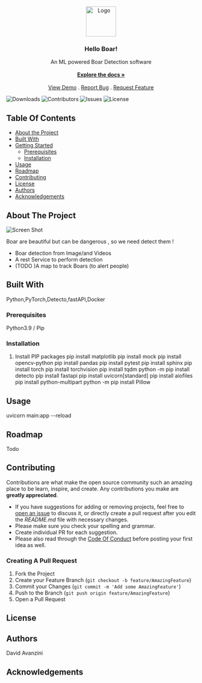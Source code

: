 <br/>
<p align="center">
  <a href="https://github.com/DavidAvanzini/HelloBoar">
    <img src="" alt="Logo" width="80" height="80">
  </a>

  <h3 align="center">Hello Boar!</h3>

  <p align="center">
    An ML powered Boar Detection software
    <br/>
    <br/>
    <a href="https://github.com/DavidAvanzini/HelloBoar"><strong>Explore the docs »</strong></a>
    <br/>
    <br/>
    <a href="https://github.com/DavidAvanzini/HelloBoar">View Demo</a>
    .
    <a href="https://github.com/DavidAvanzini/HelloBoar/issues">Report Bug</a>
    .
    <a href="https://github.com/DavidAvanzini/HelloBoar/issues">Request Feature</a>
  </p>
</p>

![Downloads](https://img.shields.io/github/downloads/DavidAvanzini/HelloBoar/total) ![Contributors](https://img.shields.io/github/contributors/DavidAvanzini/HelloBoar?color=dark-green) ![Issues](https://img.shields.io/github/issues/DavidAvanzini/HelloBoar) ![License](https://img.shields.io/github/license/DavidAvanzini/HelloBoar) 

## Table Of Contents

* [About the Project](#about-the-project)
* [Built With](#built-with)
* [Getting Started](#getting-started)
  * [Prerequisites](#prerequisites)
  * [Installation](#installation)
* [Usage](#usage)
* [Roadmap](#roadmap)
* [Contributing](#contributing)
* [License](#license)
* [Authors](#authors)
* [Acknowledgements](#acknowledgements)

## About The Project

![Screen Shot](images/screenshot.png)

Boar are beautiful but can be dangerous , so we need detect them !


* Boar detection from Image/and Videos
* A rest Service  to perform detection
* (TODO )A map to track Boars (to alert people)


## Built With

Python,PyTorch,Detecto,fastAPI,Docker



### Prerequisites

Python3.9 / Pip


### Installation

1. Install PIP packages
pip install matplotlib
pip install mock
pip install opencv-python
pip install pandas
pip install pytest
pip install sphinx
pip install torch
pip install torchvision
pip install tqdm
python -m pip install  detecto
pip install fastapi
pip install uvicorn[standard] 
pip install aiofiles
pip install python-multipart
python -m pip install  Pillow



## Usage

uvicorn main:app --reload

## Roadmap

Todo

## Contributing

Contributions are what make the open source community such an amazing place to be learn, inspire, and create. Any contributions you make are **greatly appreciated**.
* If you have suggestions for adding or removing projects, feel free to [open an issue](https://github.com/DavidAvanzini/HelloBoar/issues/new) to discuss it, or directly create a pull request after you edit the *README.md* file with necessary changes.
* Please make sure you check your spelling and grammar.
* Create individual PR for each suggestion.
* Please also read through the [Code Of Conduct](https://github.com/DavidAvanzini/HelloBoar/blob/main/CODE_OF_CONDUCT.md) before posting your first idea as well.

### Creating A Pull Request

1. Fork the Project
2. Create your Feature Branch (`git checkout -b feature/AmazingFeature`)
3. Commit your Changes (`git commit -m 'Add some AmazingFeature'`)
4. Push to the Branch (`git push origin feature/AmazingFeature`)
5. Open a Pull Request

## License


## Authors

David Avanzini

## Acknowledgements


